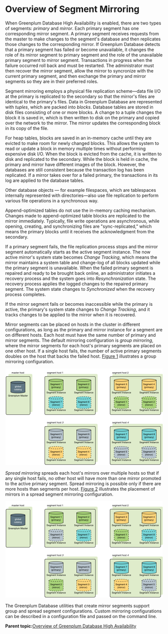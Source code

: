 # Overview of Segment Mirroring 

When Greenplum Database High Availability is enabled, there are two types of segments: *primary* and *mirror*. Each primary segment has one corresponding mirror segment. A primary segment receives requests from the master to make changes to the segment's database and then replicates those changes to the corresponding mirror. If Greenplum Database detects that a primary segment has failed or become unavailable, it changes the role of its mirror segment to primary segment and the role of the unavailable primary segment to mirror segment. Transactions in progress when the failure occurred roll back and must be restarted. The administrator must then recover the mirror segment, allow the mirror to syncronize with the current primary segment, and then exchange the primary and mirror segments so they are in their preferred roles.

Segment mirroring employs a physical file replication scheme—data file I/O at the primary is replicated to the secondary so that the mirror's files are identical to the primary's files. Data in Greenplum Database are represented with *tuples*, which are packed into *blocks*. Database tables are stored in disk files consisting of one or more blocks. A change to a tuple changes the block it is saved in, which is then written to disk on the primary and copied over the network to the mirror. The mirror updates the corresponding block in its copy of the file.

For heap tables, blocks are saved in an in-memory cache until they are evicted to make room for newly changed blocks. This allows the system to read or update a block in memory multiple times without performing expensive disk I/O. When the block is evicted from the cache, it is written to disk and replicated to the secondary. While the block is held in cache, the primary and mirror have different images of the block. However, the databases are still consistent because the transaction log has been replicated. If a mirror takes over for a failed primary, the transactions in its log are applied to the database tables.

Other database objects — for example filespaces, which are tablespaces internally represented with directories—also use file replication to perform various file operations in a synchronous way.

Append-optimized tables do not use the in-memory caching mechanism. Changes made to append-optimized table blocks are replicated to the mirror immediately. Typically, file write operations are asynchronous, while opening, creating, and synchronizing files are "sync-replicated," which means the primary blocks until it receives the acknowledgment from the secondary.

If a primary segment fails, the file replication process stops and the mirror segment automatically starts as the active segment instance. The now active mirror's system state becomes *Change Tracking*, which means the mirror maintains a system table and change-log of all blocks updated while the primary segment is unavailable. When the failed primary segment is repaired and ready to be brought back online, an administrator initiates a recovery process and the system goes into *Resynchronization* state. The recovery process applies the logged changes to the repaired primary segment. The system state changes to *Synchronized* when the recovery process completes.

If the mirror segment fails or becomes inaccessible while the primary is active, the primary's system state changes to *Change Tracking*, and it tracks changes to be applied to the mirror when it is recovered.

Mirror segments can be placed on hosts in the cluster in different configurations, as long as the primary and mirror instance for a segment are on different hosts. Each host must have the same number of primary and mirror segments. The default mirroring configuration is *group mirroring*, where the mirror segments for each host's primary segments are placed on one other host. If a single host fails, the number of active primary segments doubles on the host that backs the failed host. [Figure 1](#fig_rrr_nt2_xt) illustrates a group mirroring configuration.

![](../../graphics/group-mirroring.png "Group Segment Mirroring in Greenplum Database")

*Spread mirroring* spreads each host's mirrors over multiple hosts so that if any single host fails, no other host will have more than one mirror promoted to the active primary segment. Spread mirroring is possible only if there are more hosts than segments per host. [Figure 2](#fig_ew1_qgg_xt) illustrates the placement of mirrors in a spread segment mirroring configuration.

![](../../graphics/spread-mirroring.png "Spread Segment Mirroring in Greenplum Database")

The Greenplum Database utilities that create mirror segments support group and spread segment configurations. Custom mirroring configurations can be described in a configuration file and passed on the command line.

**Parent topic:**[Overview of Greenplum Database High Availability](../../highavail/topics/g-overview-of-high-availability-in-greenplum-database.html)

